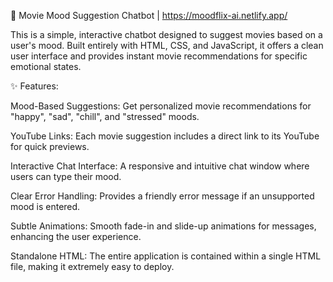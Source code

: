🎥 Movie Mood Suggestion Chatbot | https://moodflix-ai.netlify.app/


This is a simple, interactive chatbot designed to suggest movies based on a user's mood. Built entirely with HTML, CSS, and JavaScript, it offers a clean user interface and provides instant movie recommendations for specific emotional states.


✨ Features:

Mood-Based Suggestions: Get personalized movie recommendations for "happy", "sad", "chill", and "stressed" moods.

YouTube Links: Each movie suggestion includes a direct link to its YouTube for quick previews.

Interactive Chat Interface: A responsive and intuitive chat window where users can type their mood.

Clear Error Handling: Provides a friendly error message if an unsupported mood is entered.

Subtle Animations: Smooth fade-in and slide-up animations for messages, enhancing the user experience.

Standalone HTML: The entire application is contained within a single HTML file, making it extremely easy to deploy.
